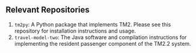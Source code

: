 

## Relevant Repositories

1. `tm2py`: A Python package that implements TM2. Please see this repository for installation instructions and usage.
2. `travel-model-two`: The Java software and compilation instructions for implementing the resident passenger component of the TM2.2 system. 

